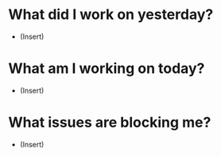 # What did I work on yesterday?
- (Insert)
# What am I working on today?
- (Insert)
# What issues are blocking me?
- (Insert)